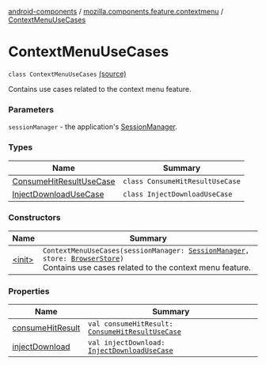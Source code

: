 [android-components](../../index.md) / [mozilla.components.feature.contextmenu](../index.md) / [ContextMenuUseCases](./index.md)

# ContextMenuUseCases

`class ContextMenuUseCases` [(source)](https://github.com/mozilla-mobile/android-components/blob/master/components/feature/contextmenu/src/main/java/mozilla/components/feature/contextmenu/ContextMenuUseCases.kt#L19)

Contains use cases related to the context menu feature.

### Parameters

`sessionManager` - the application's [SessionManager](../../mozilla.components.browser.session/-session-manager/index.md).

### Types

| Name | Summary |
|---|---|
| [ConsumeHitResultUseCase](-consume-hit-result-use-case/index.md) | `class ConsumeHitResultUseCase` |
| [InjectDownloadUseCase](-inject-download-use-case/index.md) | `class InjectDownloadUseCase` |

### Constructors

| Name | Summary |
|---|---|
| [&lt;init&gt;](-init-.md) | `ContextMenuUseCases(sessionManager: `[`SessionManager`](../../mozilla.components.browser.session/-session-manager/index.md)`, store: `[`BrowserStore`](../../mozilla.components.browser.state.store/-browser-store/index.md)`)`<br>Contains use cases related to the context menu feature. |

### Properties

| Name | Summary |
|---|---|
| [consumeHitResult](consume-hit-result.md) | `val consumeHitResult: `[`ConsumeHitResultUseCase`](-consume-hit-result-use-case/index.md) |
| [injectDownload](inject-download.md) | `val injectDownload: `[`InjectDownloadUseCase`](-inject-download-use-case/index.md) |
